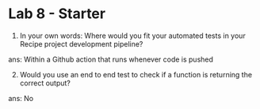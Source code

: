 # Lab 8 - Starter

1) In your own words: Where would you fit your automated tests in your Recipe project development pipeline?

ans: Within a Github action that runs whenever code is pushed

2) Would you use an end to end test to check if a function is returning the correct output?

ans: No 

